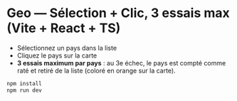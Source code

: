 # Geo — Sélection + Clic, 3 essais max (Vite + React + TS)

- Sélectionnez un pays dans la liste
- Cliquez le pays sur la carte
- **3 essais maximum par pays** : au 3e échec, le pays est compté comme raté et retiré de la liste (coloré en orange sur la carte).

```bash
npm install
npm run dev
```

